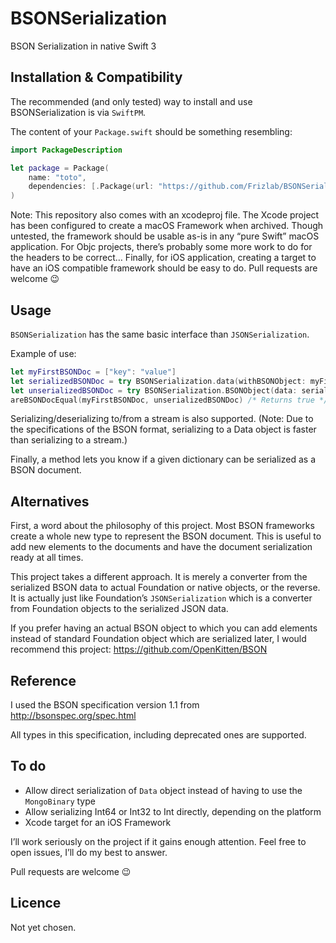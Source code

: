 # BSONSerialization
BSON Serialization in native Swift 3

## Installation & Compatibility
The recommended (and only tested) way to install and use BSONSerialization is
via `SwiftPM`.

The content of your `Package.swift` should be something resembling:
```swift
import PackageDescription

let package = Package(
	name: "toto",
	dependencies: [.Package(url: "https://github.com/Frizlab/BSONSerialization.git", majorVersion: 0, minorVersion: 9)]
)
```

Note: This repository also comes with an xcodeproj file. The Xcode project has
been configured to create a macOS Framework when archived. Though untested, the
framework should be usable as-is in any “pure Swift” macOS application. For Objc
projects, there’s probably some more work to do for the headers to be correct…
Finally, for iOS application, creating a target to have an iOS compatible
framework should be easy to do. Pull requests are welcome 😉

## Usage
`BSONSerialization` has the same basic interface than `JSONSerialization`.

Example of use:
```swift
let myFirstBSONDoc = ["key": "value"]
let serializedBSONDoc = try BSONSerialization.data(withBSONObject: myFirstBSONDoc, options: [])
let unserializedBSONDoc = try BSONSerialization.BSONObject(data: serializedBSONDoc, options: [])
areBSONDocEqual(myFirstBSONDoc, unserializedBSONDoc) /* Returns true */
```

Serializing/deserializing to/from a stream is also supported. (Note: Due to the
specifications of the BSON format, serializing to a Data object is faster than
serializing to a stream.)

Finally, a method lets you know if a given dictionary can be serialized as a
BSON document.

## Alternatives
First, a word about the philosophy of this project. Most BSON frameworks create
a whole new type to represent the BSON document. This is useful to add new
elements to the documents and have the document serialization ready at all times.

This project takes a different approach. It is merely a converter from the
serialized BSON data to actual Foundation or native objects, or the reverse.
It is actually just like Foundation’s `JSONSerialization` which is a converter
from Foundation objects to the serialized JSON data.

If you prefer having an actual BSON object to which you can add elements
instead of standard Foundation object which are serialized later, I would
recommend this project: https://github.com/OpenKitten/BSON

## Reference
I used the BSON specification version 1.1 from http://bsonspec.org/spec.html

All types in this specification, including deprecated ones are supported.

## To do
- Allow direct serialization of `Data` object instead of having to use the
`MongoBinary` type
- Allow serializing Int64 or Int32 to Int directly, depending on the platform
- Xcode target for an iOS Framework

I’ll work seriously on the project if it gains enough attention. Feel free to
open issues, I’ll do my best to answer.

Pull requests are welcome 😉

## Licence
Not yet chosen.
